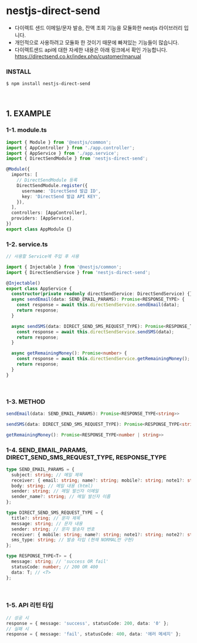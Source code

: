 # nestjs-direct-send

- 다이렉트 샌드 이메일/문자 발송, 잔액 조회 기능을 모듈화한 nestjs 라이브러리 입니다.
- 개인적으로 사용하려고 모듈화 한 것이기 때문에 빠져있는 기능들이 많습니다.
- 다이렉트샌드 api에 대한 자세한 내용은 아래 링크에서 확인 가능합니다.
  <br>
  https://directsend.co.kr/index.php/customer/manual
  <br>

### INSTALL

```bash
$ npm install nestjs-direct-send
```

<br>

## 1. EXAMPLE

### 1-1. module.ts

```typescript
import { Module } from '@nestjs/common';
import { AppController } from './app.controller';
import { AppService } from './app.service';
import { DirectSendModule } from 'nestjs-direct-send';

@Module({
  imports: [
    // DirectSendModule 등록
    DirectSendModule.register({
      username: 'DirectSend 발급 ID',
      key: 'DirectSend 발급 API KEY',
    }),
  ],
  controllers: [AppController],
  providers: [AppService],
})
export class AppModule {}
```

### 1-2. service.ts

```typescript
// 사용할 Service에 주입 후 사용

import { Injectable } from '@nestjs/common';
import { DirectSendService } from 'nestjs-direct-send';

@Injectable()
export class AppService {
  constructor(private readonly directSendService: DirectSendService) {}
  async sendEmail(data: SEND_EMAIL_PARAMS): Promise<RESPONSE_TYPE> {
    const response = await this.directSendService.sendEmail(data);
    return response;
  }

  async sendSMS(data: DIRECT_SEND_SMS_REQUEST_TYPE): Promise<RESPONSE_TYPE> {
    const response = await this.directSendService.sendSMS(data);
    return response;
  }

  async getRemainingMoney(): Promise<number> {
    const response = await this.directSendService.getRemainingMoney();
    return response;
  }
}
```

<br>

### 1-3. METHOD

```typescript
sendEmail(data: SEND_EMAIL_PARAMS): Promise<RESPONSE_TYPE<string>>

sendSMS(data: DIRECT_SEND_SMS_REQUEST_TYPE): Promise<RESPONSE_TYPE<string>>

getRemainingMoney(): Promise<RESPONSE_TYPE<number | string>>
```

### 1-4. SEND_EMAIL_PARAMS, DIRECT_SEND_SMS_REQUEST_TYPE, RESPONSE_TYPE

```typescript
type SEND_EMAIL_PARAMS = {
  subject: string; // 메일 제목
  receiver: { email: string; name?: string; mobile?: string; note1?: string; note2?: string }[]; // 메일 수신자 리스트
  body: string; // 메일 내용 (html)
  sender: string; // 메일 발신자 이메일
  sender_name?: string; // 메일 발신자 이름
};

type DIRECT_SEND_SMS_REQUEST_TYPE = {
  title?: string; // 문자 제목
  message: string; // 문자 내용
  sender: string; // 문자 발송자 번호
  receiver: { mobile: string; name?: string; note1?: string; note2?: string }[]; // 문자 수신자 리스트
  sms_type: string; // 발송 타입 (현재 NORMAL만 구현)
};

type RESPONSE_TYPE<T> = {
  message: string; // 'success OR fail'
  statusCode: number; // 200 OR 400
  data: T; // <T>
};
```

<br>

### 1-5. API 리턴 타입

```typescript
// 성공 시
response = { message: 'success', statusCode: 200, data: '0' };
// 실패 시
response = { message: 'fail', statusCode: 400, data: '에러 메세지' };
```
